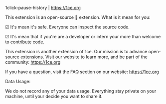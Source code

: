 1click-pause-history | https://1ce.org


This extension is an open-source 📰 extension. What is it mean for you:


☑ It's mean it's safe. Everyone can inspect the source code.

☑ It's mean that if you're are a developer or intern your more than welcome to contribute code.

This extension is another extension of 1ce. Our mission is to advance open-source extensions.
Visit our website to learn more, and be part of the community: https://1ce.org

If you have a question, visit the FAQ section on our website: https://1ce.org

Data Usage:

We do not record any of your data usage. Everything stay private on your machine, until your decide you want to share it.
